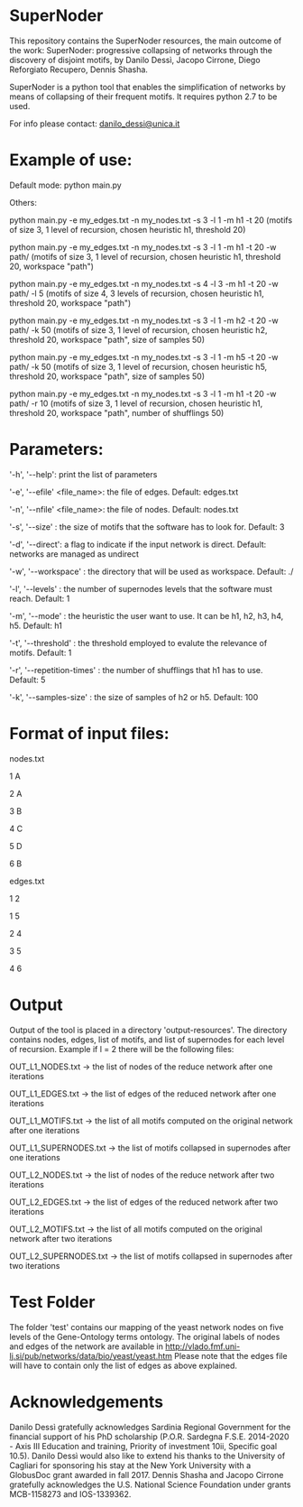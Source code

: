 # SuperNoder
This repository contains the SuperNoder resources, the main outcome of the work: SuperNoder: progressive collapsing of networks through the discovery of disjoint motifs, by Danilo Dessì, Jacopo Cirrone, Diego Reforgiato Recupero, Dennis Shasha.

SuperNoder is a python tool that enables the simplification of networks by means of collapsing of their frequent motifs.
It requires python 2.7 to be used.

For info please contact: danilo_dessi@unica.it

# Example of use:
Default mode: python main.py

Others:

python main.py -e my_edges.txt -n my_nodes.txt -s 3 -l 1 -m h1 -t 20 (motifs of size 3, 1 level of recursion, chosen heuristic h1, threshold 20)

python main.py -e my_edges.txt -n my_nodes.txt -s 3 -l 1 -m h1 -t 20 -w path/ (motifs of size 3, 1 level of recursion, chosen heuristic h1, threshold 20, workspace "path")

python main.py -e my_edges.txt -n my_nodes.txt -s 4 -l 3 -m h1 -t 20 -w path/ -l 5 (motifs of size 4, 3 levels of recursion, chosen heuristic h1, threshold 20, workspace "path")

python main.py -e my_edges.txt -n my_nodes.txt -s 3 -l 1 -m h2 -t 20 -w path/ -k 50 (motifs of size 3, 1 level of recursion, chosen heuristic h2, threshold 20, workspace "path", size of samples 50)

python main.py -e my_edges.txt -n my_nodes.txt -s 3 -l 1 -m h5 -t 20 -w path/ -k 50 (motifs of size 3, 1 level of recursion, chosen heuristic h5, threshold 20, workspace "path", size of samples 50)


python main.py -e my_edges.txt -n my_nodes.txt -s 3 -l 1 -m h1 -t 20 -w path/ -r 10 (motifs of size 3, 1 level of recursion, chosen heuristic h1, threshold 20, workspace "path", number of shufflings 50)


# Parameters:
'-h', '--help':                     print the list of parameters

'-e', '--efile' <file_name>:        the file of edges. Default: edges.txt

'-n', '--nfile' <file_name>:        the file of nodes. Default: nodes.txt

'-s', '--size' <value>:             the size of motifs that the software has to look for. Default: 3
  
'-d', '--direct':                   a flag to indicate if the input network is direct. Default: networks are managed as undirect

'-w', '--workspace' <directory>:    the directory that will be used as workspace. Default: ./

'-l', '--levels' <value>:           the number of supernodes levels that the software must reach. Default: 1
  
'-m', '--mode' <heuristic>:         the heuristic the user want to use. It can be h1, h2, h3, h4, h5. Default: h1
  
'-t', '--threshold' <value>:        the threshold employed to evalute the relevance of motifs. Default: 1
  
'-r', '--repetition-times' <value>: the number of shufflings that h1 has to use. Default: 5
  
'-k', '--samples-size' <value>:     the size of samples of h2 or h5. Default: 100
  
# Format of input files:
nodes.txt

1 A

2 A

3 B

4 C

5 D

6 B

edges.txt

1 2

1 5

2 4

3 5

4 6

# Output
Output of the tool is placed in a directory 'output-resources'. The directory contains nodes, edges, list of motifs, and list of supernodes for each level of recursion. Example if l = 2 there will be the following files:

OUT_L1_NODES.txt        ->  the list of nodes of the reduce network after one iterations

OUT_L1_EDGES.txt        ->  the list of edges of the reduced network after one iterations

OUT_L1_MOTIFS.txt       ->  the list of all motifs computed on the original network after one iterations

OUT_L1_SUPERNODES.txt   ->  the list of motifs collapsed in supernodes after one iterations

OUT_L2_NODES.txt        ->  the list of nodes of the reduce network after two iterations

OUT_L2_EDGES.txt        ->  the list of edges of the reduced network after two iterations

OUT_L2_MOTIFS.txt       ->  the list of all motifs computed on the original network after two iterations

OUT_L2_SUPERNODES.txt   ->  the list of motifs collapsed in supernodes after two iterations

# Test Folder
The folder 'test' contains our mapping of the yeast network nodes on five levels of the Gene-Ontology terms ontology.
The original labels of nodes and edges of the network are available in http://vlado.fmf.uni-lj.si/pub/networks/data/bio/yeast/yeast.htm
Please note that the edges file will have to contain only the list of edges as above explained.

# Acknowledgements
Danilo Dessì gratefully acknowledges Sardinia Regional Government for the financial support of his PhD scholarship (P.O.R. Sardegna F.S.E. 2014-2020 - Axis III Education and training, Priority of investment 10ii, Specific goal 10.5). Danilo Dessì  would also like to extend his thanks to the University of Cagliari for sponsoring his stay at the New York University with a GlobusDoc grant awarded in fall 2017.
Dennis Shasha and Jacopo Cirrone gratefully acknowledges the U.S. National Science Foundation under grants MCB-1158273 and IOS-1339362.


